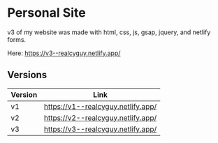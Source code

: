 # Personal Site

v3 of my website was made with html, css, js, gsap, jquery, and netlify forms.

Here: <https://v3--realcyguy.netlify.app/>

## Versions

Version | Link 
--- | ---
v1 | <https://v1--realcyguy.netlify.app/>
v2 | <https://v2--realcyguy.netlify.app/>
v3 | <https://v3--realcyguy.netlify.app/>
